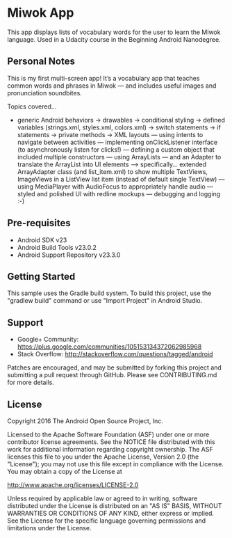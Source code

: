 Miwok App
===================================

This app displays lists of vocabulary words for the user to learn the Miwok language.
Used in a Udacity course in the Beginning Android Nanodegree.


Personal Notes
--------------
This is my first multi-screen app! It’s a vocabulary app that teaches common words and phrases in Miwok — and includes useful images and pronunciation soundbites.

Topics covered…
- generic Android behaviors
    -> drawables
    -> conditional styling
    -> defined variables (strings.xml, styles.xml, colors.xml)
    -> switch statements
    -> if statements
    -> private methods
    -> XML layouts
— using intents to navigate between activities
— implementing onClickListener interface (to asynchronously listen for clicks!)
— defining a custom object that included multiple constructors
— using ArrayLists — and an Adapter to translate the ArrayList into UI elements
    —> specifically… extended ArrayAdapter class (and list_item.xml) to show multiple TextViews, ImageViews in a ListView list item (instead of default single TextView)
— using MediaPlayer with AudioFocus to appropriately handle audio
— styled and polished UI with redline mockups
— debugging and logging :-)

Pre-requisites
--------------

- Android SDK v23
- Android Build Tools v23.0.2
- Android Support Repository v23.3.0

Getting Started
---------------

This sample uses the Gradle build system. To build this project, use the
"gradlew build" command or use "Import Project" in Android Studio.

Support
-------

- Google+ Community: https://plus.google.com/communities/105153134372062985968
- Stack Overflow: http://stackoverflow.com/questions/tagged/android

Patches are encouraged, and may be submitted by forking this project and
submitting a pull request through GitHub. Please see CONTRIBUTING.md for more details.

License
-------

Copyright 2016 The Android Open Source Project, Inc.

Licensed to the Apache Software Foundation (ASF) under one or more contributor
license agreements.  See the NOTICE file distributed with this work for
additional information regarding copyright ownership.  The ASF licenses this
file to you under the Apache License, Version 2.0 (the "License"); you may not
use this file except in compliance with the License.  You may obtain a copy of
the License at

http://www.apache.org/licenses/LICENSE-2.0

Unless required by applicable law or agreed to in writing, software
distributed under the License is distributed on an "AS IS" BASIS, WITHOUT
WARRANTIES OR CONDITIONS OF ANY KIND, either express or implied.  See the
License for the specific language governing permissions and limitations under
the License.
